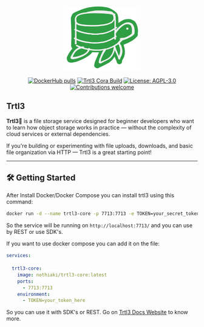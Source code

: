 <div align="center">
  <img alt="Trtl3 Logo" src=".github/assets/readme/trtl3.svg" width="200"/>
</div>

<p align="center">
  <a href="https://hub.docker.com/r/nothiaki/trtl3-core"><img src="https://img.shields.io/docker/pulls/nothiaki/trtl3-core.svg" alt="DockerHub pulls"></a>
  <a href="https://github.com/nothiaki/trtl3/actions"><img src="https://img.shields.io/github/actions/workflow/status/nothiaki/trtl3/trtl3-core-publish.yml" alt="Trtl3 Cora Build"></a>
  <a href="LICENSE"><img src="https://img.shields.io/badge/license-AGPL--3.0-blue.svg" alt="License: AGPL-3.0"></a>
  <a href=""><img src="https://img.shields.io/badge/contributions-welcome-brightgreen.svg" alt="Contributions welcome"></a>
</p>

## Trtl3

**Trtl3**🐢 is a file storage service designed for beginner developers who want to learn how object storage works in practice — without
the complexity of cloud services or external dependencies.

If you're building or experimenting with file uploads, downloads, and basic file organization via HTTP — Trtl3 is a great starting point!

---

## 🛠️ Getting Started

After Install Docker/Docker Compose you can install trtl3 using this command:

```bash
docker run -d --name trtl3-core -p 7713:7713 -e TOKEN=your_secret_token nothiaki/trtl3-core:latest
```

So the service will be running on `http://localhost:7713/` and you can use by REST or use SDK's.

If you want to use docker compose you can add it on the file:

```yaml
services:

  trtl3-core:
    image: nothiaki/trtl3-core:latest
    ports:
      - 7713:7713
    environment:
      - TOKEN=your_token_here
```

So you can use it with SDK's or REST.
Go on [Trtl3 Docs Website](https://blobtrtl3.github.io/) to know more.

